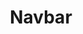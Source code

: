 ---
title: "Navbar"
description: "navbar"
lead: ""
draft: false
images: []
menu:
  docs:
    parent: "components"
# weight: 610
toc: true
---